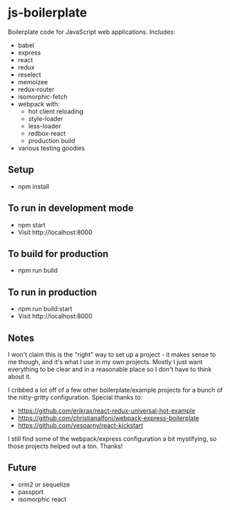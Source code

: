 # js-boilerplate

Boilerplate code for JavaScript web applications.  Includes:

- babel
- express
- react
- redux
- reselect
- memoizee
- redux-router
- isomorphic-fetch
- webpack with:
    - hot client reloading
    - style-loader
    - less-loader
    - redbox-react
    - production build
- various testing goodies

## Setup

- npm install

## To run in development mode

- npm start
- Visit http://localhost:8000

## To build for production

- npm run build

## To run in production

- npm run build:start
- Visit http://localhost:8000

## Notes

I won't claim this is the "right" way to set up a project - it makes sense to me though, and it's what I use in my own projects.  Mostly I just want everything to be clear and in a reasonable place so I don't have to think about it.   

I cribbed a lot off of a few other boilerplate/example projects for a bunch of the nitty-gritty configuration.  Special thanks to:

- https://github.com/erikras/react-redux-universal-hot-example
- https://github.com/christianalfoni/webpack-express-boilerplate
- https://github.com/vesparny/react-kickstart

I still find some of the webpack/express configuration a bit mystifying, so those projects helped out a ton.  Thanks!

## Future

- orm2 or sequelize
- passport
- isomorphic react
